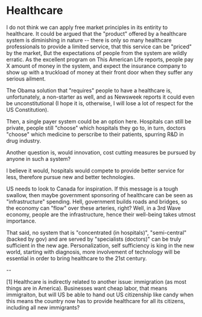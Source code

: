 # Healthcare

I do not think we can apply free market principles in its entirity to healthcare. It could be argued that the "product" offered by a healthcare system is diminishing in nature -- there is only so many healthcare professionals to provide a limited service, that this service can be "priced" by the market, But the expectations of people from the system are wildly erratic. As the excellent program on This American Life reports, people pay X amount of money in the system, and expect the insurance company to show up with a truckload of money at their front door when they suffer any serious ailment.

The Obama solution that "requires" people to have a healthcare is, unfortunately, a non-starter as well, and as Newsweek reports it could even be unconstitutional (I hope it is, otherwise, I will lose a lot of respect for the US Constitution).

Then, a single payer system could be an option here. Hospitals can still be private, people still "choose" which hospitals they go to, in turn, doctors "choose" which medicine to perscribe to their patients, spurring R&D in drug industry.

Another question is, would innovation, cost cutting measures be pursued by anyone in such a system?

I believe it would, hospitals would compete to provide better service for less, therefore pursue new and better technologies.

US needs to look to Canada for inspiration. If this message is a tough swallow, then maybe government sponsoring of healthcare can be seen as "infrastructure" spending. Hell, government builds roads and bridges, so the economy can "flow" over these arteries, right? Well, in a 3rd Wave economy, people are the infrastructure, hence their well-being takes utmost importance.

That said, no system that is "concentrated (in hospitals)", "semi-central" (backed by gov) and are served by "specialists (doctors)" can be truly sufficient in the new age. Personalization, self sufficiency is king in the new world, starting with diagnosis, more involvement of technology will be essential in order to bring healthcare to the 21st century.

--

[1] Healthcare is indirectly related to another issue: immigration (as most things are in America). Businesses want cheap labor, that means immigraiton, but will US be able to hand out US citizenship like candy when this means the country now has to provide healthcare for all its citizens, including all new immigrants?


